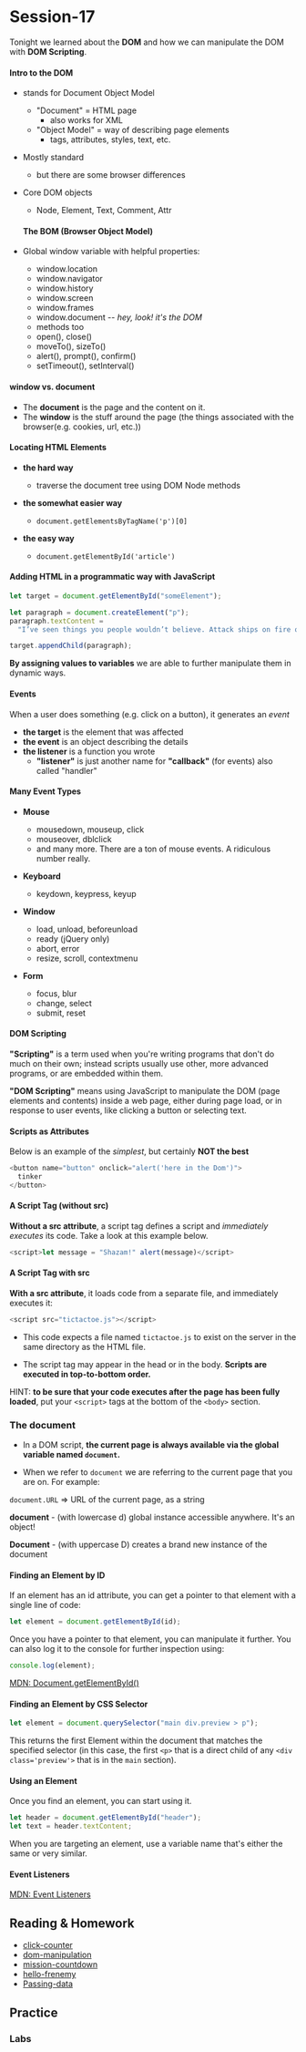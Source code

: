 # Session-17

Tonight we learned about the **DOM** and how we can manipulate the DOM with **DOM Scripting**.

#### Intro to the DOM

- stands for Document Object Model
  - "Document" = HTML page
    - also works for XML
  - "Object Model" = way of describing page elements
    - tags, attributes, styles, text, etc.
- Mostly standard
  - but there are some browser differences
- Core DOM objects

  - Node, Element, Text, Comment, Attr

  #### The BOM (Browser Object Model)

- Global window variable with helpful properties:
  - window.location
  - window.navigator
  - window.history
  - window.screen
  - window.frames
  - window.document -- _hey, look! it's the DOM_
  - methods too
  - open(), close()
  - moveTo(), sizeTo()
  - alert(), prompt(), confirm()
  - setTimeout(), setInterval()

#### window vs. document

- The **document** is the page and the content on it.
- The **window** is the stuff around the page (the things associated with the browser(e.g. cookies, url, etc.))

#### Locating HTML Elements

- **the hard way**

  - traverse the document tree using DOM Node methods

- **the somewhat easier way**

  - `document.getElementsByTagName('p')[0]`

- **the easy way**
  - `document.getElementById('article')`

#### Adding HTML in a programmatic way with JavaScript

```js
let target = document.getElementById("someElement");

let paragraph = document.createElement("p");
paragraph.textContent =
  "I’ve seen things you people wouldn’t believe. Attack ships on fire off the shoulder of Orion. I watched C-beams glitter in the dark near the Tannhauser gate. All those moments will be lost in time, like tears in rain.";

target.appendChild(paragraph);
```

**By assigning values to variables** we are able to further manipulate them in dynamic ways.

#### Events

When a user does something (e.g. click on a button), it generates an _event_

- **the target** is the element that was affected
- **the event** is an object describing the details
- **the listener** is a function you wrote
  - **"listener"** is just another name for **"callback"** (for events)
    also called "handler"

#### Many Event Types

- **Mouse**

  - mousedown, mouseup, click
  - mouseover, dblclick
  - and many more. There are a ton of mouse events. A ridiculous number really.

- **Keyboard**

  - keydown, keypress, keyup

- **Window**

  - load, unload, beforeunload
  - ready (jQuery only)
  - abort, error
  - resize, scroll, contextmenu

- **Form**

  - focus, blur
  - change, select
  - submit, reset

#### DOM Scripting

**"Scripting"** is a term used when you're writing programs that don't do much on their own; instead scripts usually use other, more advanced programs, or are embedded within them.

**"DOM Scripting"** means using JavaScript to manipulate the DOM (page elements and contents) inside a web page, either during page load, or in response to user events, like clicking a button or selecting text.

#### Scripts as Attributes

Below is an example of the _simplest_, but certainly **NOT the best**

```js
<button name="button" onclick="alert('here in the Dom')">
  tinker
</button>
```

#### A Script Tag (without src)

**Without a src attribute**, a script tag defines a script and _immediately executes_ its code. Take a look at this example below.

```js
<script>let message = "Shazam!" alert(message)</script>
```

#### A Script Tag with src

**With a src attribute**, it loads code from a separate file, and immediately executes it:

```js
<script src="tictactoe.js"></script>
```

- This code expects a file named `tictactoe.js` to exist on the server in the same directory as the HTML file.

- The script tag may appear in the head or in the body. **Scripts are executed in top-to-bottom order.**

HINT: **to be sure that your code executes after the page has been fully loaded**, put your `<script>` tags at the bottom of the `<body>` section.

### The document

- In a DOM script, **the current page is always available via the global variable named `document`.**

- When we refer to `document` we are referring to the current page that you are on. For example:

`document.URL` => URL of the current page, as a string

**document** - (with lowercase d) global instance accessible anywhere. It's an object!

**Document** - (with uppercase D) creates a brand new instance of the document

#### Finding an Element by ID

If an element has an id attribute, you can get a pointer to that element with a single line of code:

```js
let element = document.getElementById(id);
```

Once you have a pointer to that element, you can manipulate it further. You can also log it to the console for further inspection using:

```js
console.log(element);
```

[MDN: Document.getElementById()](https://developer.mozilla.org/en-US/docs/Web/API/Document/getElementById)

#### Finding an Element by CSS Selector

```js
let element = document.querySelector("main div.preview > p");
```

This returns the first Element within the document that matches the specified selector (in this case, the first `<p>` that is a direct child of any `<div class='preview'>` that is in the `main` section).

#### Using an Element

Once you find an element, you can start using it.

```js
let header = document.getElementById("header");
let text = header.textContent;
```

When you are targeting an element, use a variable name that's either the same or very similar.

#### Event Listeners

[MDN: Event Listeners](https://developer.mozilla.org/en-US/docs/Web/API/EventTarget/addEventListener)

## Reading & Homework

- [click-counter](https://replit.com/@Upright-JSI-Mar-2022/click-counter)
- [dom-manipulation](https://replit.com/@Upright-JSI-Mar-2022/dom-manipulation-practice#index.html)
- [mission-countdown](https://replit.com/@Upright-JSI-Mar-2022/mission-countdown-timer#index.html)
- [hello-frenemy](https://replit.com/@Upright-JSI-Mar-2022/hello-frenemy-www)
- [Passing-data](https://replit.com/@Upright-JSI-Mar-2022/passing-data#index.html)

## Practice

### Labs
